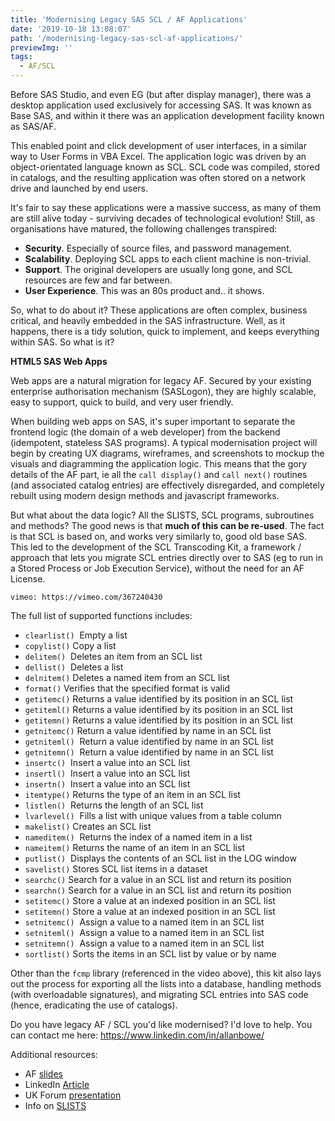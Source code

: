 ```yaml
---
title: 'Modernising Legacy SAS SCL / AF Applications'
date: '2019-10-18 13:08:07'
path: '/modernising-legacy-sas-scl-af-applications/'
previewImg: ''
tags:
  - AF/SCL
---
```


<!-- wp:paragraph -->
<p>Before SAS Studio, and even EG (but after display manager), there was a desktop application used exclusively for accessing SAS.  It was known as Base SAS, and within it there was an application development facility known as SAS/AF.</p>
<!-- /wp:paragraph -->

<!-- wp:paragraph -->
<p>This enabled point and click development of user interfaces, in a similar way to User Forms in VBA Excel.  The application logic was driven by an object-orientated language known as SCL.  SCL code was compiled, stored in catalogs, and the resulting application was often stored on a network drive and launched by end users.</p>
<!-- /wp:paragraph -->

<!-- wp:paragraph -->
<p>It's fair to say these applications were a massive success, as many of them are still alive today - surviving decades of technological evolution!  Still, as organisations have matured, the following challenges transpired:</p>
<!-- /wp:paragraph -->

<!-- wp:list -->
<ul><li><strong>Security</strong>.  Especially of source files, and password management.</li><li><strong>Scalability</strong>.  Deploying SCL apps to each client machine is non-trivial.</li><li><strong>Support</strong>.  The original developers are usually long gone, and SCL resources are few and far between.</li><li><strong>User Experience</strong>.  This was an 80s product and..  it shows.</li></ul>
<!-- /wp:list -->

<!-- wp:paragraph -->
<p>So, what to do about it?  These applications are often complex, business critical, and heavily embedded in the SAS infrastructure.  Well, as it happens, there is a tidy solution, quick to implement, and keeps everything within SAS.  So what is it?</p>
<!-- /wp:paragraph -->

<!-- wp:paragraph -->
<p><strong>HTML5 SAS Web Apps</strong></p>
<!-- /wp:paragraph -->

<!-- wp:paragraph -->
<p>Web apps are a natural migration for legacy AF.  Secured by your existing enterprise authorisation mechanism (SASLogon), they are highly scalable, easy to support, quick to build, and very user friendly.</p>
<!-- /wp:paragraph -->

<!-- wp:paragraph -->
<p>When building web apps on SAS, it's super important to separate the frontend logic (the domain of a web developer) from the backend (idempotent, stateless SAS programs).  A typical modernisation project will begin by creating UX diagrams, wireframes, and screenshots to mockup the visuals and diagramming the application logic. This means that the gory details of the AF part, ie all the <code>call display()</code> and <code>call next()</code> routines (and associated catalog entries) are effectively disregarded, and completely rebuilt using modern design methods and javascript frameworks.</p>
<!-- /wp:paragraph -->

<!-- wp:paragraph -->
<p>But what about the data logic?  All the SLISTS, SCL programs, subroutines and methods?  The good news is that <strong>much of this can be re-used</strong>.  The fact is that SCL is based on, and works very similarly to, good old base SAS.  This led to the development of the SCL Transcoding Kit, a framework / approach that lets you migrate SCL entries directly over to SAS (eg to run in a Stored Process or Job Execution Service), without the need for an AF License.</p>
<!-- /wp:paragraph -->

`vimeo: https://vimeo.com/367240430`

<!-- wp:paragraph -->
<p>The full list of supported functions includes:</p>
<!-- /wp:paragraph -->

<!-- wp:list -->
<ul><li><code>clearlist()</code>&nbsp;&nbsp;Empty&nbsp;a&nbsp;list&nbsp;</li><li><code>copylist()</code>&nbsp;Copy&nbsp;a&nbsp;list&nbsp;</li><li><code>delitem()</code>&nbsp;&nbsp;Deletes&nbsp;an&nbsp;item&nbsp;from&nbsp;an&nbsp;SCL&nbsp;list&nbsp;</li><li><code>dellist()</code>&nbsp;&nbsp;Deletes&nbsp;a&nbsp;list&nbsp;</li><li><code>delnitem()</code>&nbsp;Deletes&nbsp;a&nbsp;named&nbsp;item&nbsp;from&nbsp;an&nbsp;SCL&nbsp;list&nbsp;</li><li><code>format()</code>&nbsp;Verifies&nbsp;that&nbsp;the&nbsp;specified&nbsp;format&nbsp;is&nbsp;valid&nbsp;</li><li><code>getitemc()</code>&nbsp;Returns&nbsp;a&nbsp;value&nbsp;identified&nbsp;by&nbsp;its&nbsp;position&nbsp;in&nbsp;an&nbsp;SCL&nbsp;list&nbsp;</li><li><code>getiteml()</code>&nbsp;Returns&nbsp;a&nbsp;value&nbsp;identified&nbsp;by&nbsp;its&nbsp;position&nbsp;in&nbsp;an&nbsp;SCL&nbsp;list&nbsp;</li><li><code>getitemn()</code>&nbsp;Returns&nbsp;a&nbsp;value identified&nbsp;by&nbsp;its&nbsp;position&nbsp;in&nbsp;an&nbsp;SCL&nbsp;list&nbsp;</li><li><code>getnitemc()</code>&nbsp;Return&nbsp;a&nbsp;value&nbsp;identified&nbsp;by&nbsp;name&nbsp;in&nbsp;an&nbsp;SCL&nbsp;list&nbsp;</li><li><code>getniteml()</code>&nbsp;&nbsp;Return&nbsp;a&nbsp;value&nbsp;identified&nbsp;by name&nbsp;in&nbsp;an&nbsp;SCL&nbsp;list&nbsp;</li><li><code>getnitemn()</code>&nbsp;&nbsp;Return&nbsp;a&nbsp;value&nbsp;identified&nbsp;by&nbsp;name&nbsp;in&nbsp;an&nbsp;SCL&nbsp;list&nbsp;</li><li><code>insertc()</code>&nbsp;&nbsp;Insert&nbsp;a&nbsp;value&nbsp;into&nbsp;an&nbsp;SCL&nbsp;list&nbsp;</li><li><code>insertl()</code>&nbsp;&nbsp;Insert&nbsp;a&nbsp;value&nbsp;into&nbsp;an&nbsp;SCL&nbsp;list&nbsp;</li><li><code>insertn()</code>&nbsp;&nbsp;Insert&nbsp;a&nbsp;value&nbsp;into&nbsp;an&nbsp;SCL&nbsp;list&nbsp;</li><li><code>itemtype()</code>&nbsp;Returns&nbsp;the&nbsp;type&nbsp;of&nbsp;an&nbsp;item&nbsp;in&nbsp;an&nbsp;SCL&nbsp;list&nbsp;</li><li><code>listlen()</code>&nbsp;&nbsp;Returns&nbsp;the&nbsp;length&nbsp;of&nbsp;an&nbsp;SCL&nbsp;list&nbsp;</li><li><code>lvarlevel()</code>&nbsp;&nbsp;Fills&nbsp;a&nbsp;list&nbsp;with&nbsp;unique&nbsp;values&nbsp;from&nbsp;a table&nbsp;column</li><li><code>makelist()</code>&nbsp;Creates&nbsp;an&nbsp;SCL&nbsp;list&nbsp;</li><li><code>nameditem()</code>&nbsp;&nbsp;Returns&nbsp;the&nbsp;index&nbsp;of&nbsp;a&nbsp;named&nbsp;item&nbsp;in&nbsp;a&nbsp;list&nbsp;</li><li><code>nameitem()</code>&nbsp;Returns&nbsp;the&nbsp;name&nbsp;of&nbsp;an&nbsp;item&nbsp;in&nbsp;an&nbsp;SCL&nbsp;list&nbsp;</li><li><code>putlist()</code>&nbsp;&nbsp;Displays&nbsp;the&nbsp;contents&nbsp;of&nbsp;an&nbsp;SCL&nbsp;list&nbsp;in&nbsp;the&nbsp;LOG&nbsp;window&nbsp;</li><li><code>savelist()</code>&nbsp;Stores&nbsp;SCL&nbsp;list&nbsp;items&nbsp;in&nbsp;a dataset&nbsp;</li><li><code>searchc()</code>&nbsp;Search&nbsp;for&nbsp;a&nbsp;value&nbsp;in&nbsp;an&nbsp;SCL&nbsp;list&nbsp;and&nbsp;return&nbsp;its position&nbsp;</li><li><code>searchn()</code>&nbsp;Search&nbsp;for&nbsp;a&nbsp;value&nbsp;in&nbsp;an&nbsp;SCL&nbsp;list&nbsp;and&nbsp;return&nbsp;its&nbsp;position</li><li><code>setitemc()</code>&nbsp;Store&nbsp;a&nbsp;value&nbsp;at&nbsp;an&nbsp;indexed&nbsp;position&nbsp;in&nbsp;an&nbsp;SCL&nbsp;list&nbsp;</li><li><code>setitemn()</code>&nbsp;Store&nbsp;a&nbsp;value&nbsp;at&nbsp;an&nbsp;indexed&nbsp;position&nbsp;in&nbsp;an&nbsp;SCL&nbsp;list&nbsp;</li><li><code>setnitemc()</code>&nbsp;&nbsp;Assign&nbsp;a&nbsp;value&nbsp;to&nbsp;a&nbsp;named&nbsp;item&nbsp;in&nbsp;an&nbsp;SCL&nbsp;list&nbsp;</li><li><code>setniteml()</code>&nbsp;&nbsp;Assign&nbsp;a&nbsp;value&nbsp;to&nbsp;a&nbsp;named&nbsp;item&nbsp;in&nbsp;an&nbsp;SCL&nbsp;list&nbsp;</li><li><code>setnitemn()</code>&nbsp;&nbsp;Assign&nbsp;a&nbsp;value&nbsp;to&nbsp;a&nbsp;named&nbsp;item&nbsp;in&nbsp;an&nbsp;SCL&nbsp;list&nbsp;</li><li><code>sortlist()</code>&nbsp;Sorts&nbsp;the&nbsp;items&nbsp;in&nbsp;an&nbsp;SCL&nbsp;list&nbsp;by&nbsp;value&nbsp;or&nbsp;by&nbsp;name</li></ul>
<!-- /wp:list -->

<!-- wp:paragraph -->
<p>Other than the <code>fcmp</code> library (referenced in the video above), this kit also lays out the process for exporting all the lists into a database, handling methods (with overloadable signatures), and migrating SCL entries into SAS code (hence, eradicating the use of catalogs).</p>
<!-- /wp:paragraph -->

<!-- wp:paragraph -->
<p>Do you have legacy AF / SCL you'd like modernised?  I'd love to help.  You can contact me here: <a href="https://www.linkedin.com/in/allanbowe/">https://www.linkedin.com/in/allanbowe/</a></p>
<!-- /wp:paragraph -->

<!-- wp:paragraph -->
<p>Additional resources:</p>
<!-- /wp:paragraph -->

* AF [slides](https://slides.sasjs.io/af-scl)
* LinkedIn [Article](https://www.linkedin.com/pulse/easy-af-scl-modernisation-html5-sas-allan-bowe)
* UK Forum [presentation](https://drive.google.com/file/d/1RMLxFccaXYh35IGnbcFjISFmZUIdetUO/view)
* Info on [SLISTS](/slists-scl-lists-an-overview)


